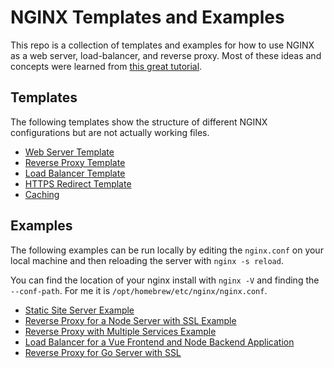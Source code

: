 # NGINX Templates and Examples

This repo is a collection of templates and examples for how to use NGINX as a web server, load-balancer, and reverse proxy. Most of these ideas and concepts were learned from [this great tutorial](https://www.youtube.com/watch?v=q8OleYuqntY&ab_channel=TechWorldwithNana).

## Templates

The following templates show the structure of different NGINX configurations but are not actually working files.

- [Web Server Template](./server/)
- [Reverse Proxy Template](./reverse-proxy/)
- [Load Balancer Template](./load-balancer/)
- [HTTPS Redirect Template](./http-to-https/)
- [Caching](./caching/)

## Examples

The following examples can be run locally by editing the `nginx.conf` on your local machine and then reloading the server with `nginx -s reload`.

You can find the location of your nginx install with `nginx -V` and finding the `--conf-path`. For me it is `/opt/homebrew/etc/nginx/nginx.conf`.

- [Static Site Server Example](./static-site-server/)
- [Reverse Proxy for a Node Server with SSL Example](./node-example/)
- [Reverse Proxy with Multiple Services Example](./docker-compose-multi-container/)
- [Load Balancer for a Vue Frontend and Node Backend Application](./vue-node-example/)
- [Reverse Proxy for Go Server with SSL](./go-example/)
